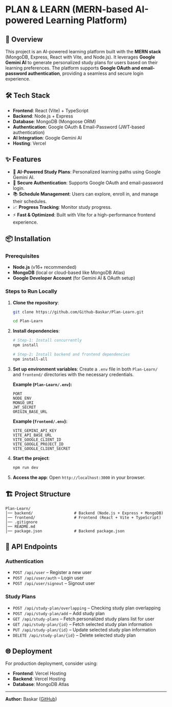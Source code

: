 # PLAN & LEARN (MERN-based AI-powered Learning Platform)

## 🚀 Overview
This project is an AI-powered learning platform built with the **MERN stack** (MongoDB, Express, React with Vite, and Node.js). It leverages **Google Gemini AI** to generate personalized study plans for users based on their learning preferences. The platform supports **Google OAuth and email-password authentication**, providing a seamless and secure login experience.

## 🛠️ Tech Stack
- **Frontend**: React (Vite) + TypeScript
- **Backend**: Node.js + Express
- **Database**: MongoDB (Mongoose ORM)
- **Authentication**: Google OAuth & Email-Password (JWT-based authentication)
- **AI Integration**: Google Gemini AI
- **Hosting**: Vercel

## ✨ Features
- 🧠 **AI-Powered Study Plans**: Personalized learning paths using Google Gemini AI.
- 🔐 **Secure Authentication**: Supports Google OAuth and email-password login.
- 📚 **Schedule Management**: Users can explore, enroll in, and manage their schedules.
- 📈 **Progress Tracking**: Monitor study progress.
- ⚡ **Fast & Optimized**: Built with Vite for a high-performance frontend experience.

## 📦 Installation

### Prerequisites
- **Node.js** (v16+ recommended)
- **MongoDB** (local or cloud-based like MongoDB Atlas)
- **Google Developer Account** (for Gemini AI & OAuth setup)

### Steps to Run Locally

1. **Clone the repository**:
   ```sh
   git clone https://github.com/Github-Baskar/Plan-Learn.git
   
   cd Plan-Learn
   ```

2. **Install dependencies**:
   ```sh
   # Step-1: Install concurrently
   npm install
   
   # Step-2: Install backend and frontend dependencies
   npm install-all
   ```

3. **Set up environment variables**:
   Create a `.env` file in both `Plan-Learn/` and `frontend/` directories with the necessary credentials.
   
   **Example (`Plan-Learn/.env`):**
   ```env
   PORT
   NODE_ENV
   MONGO_URI
   JWT_SECRET
   ORIGIN_BASE_URL
   ```
   **Example (`frontend/.env`):**
   ```env
   VITE_GEMINI_API_KEY
   VITE_API_BASE_URL
   VITE_GOOGLE_CLIENT_ID
   VITE_GOOGLE_PROJECT_ID
   VITE_GOOGLE_CLIENT_SECRET
   ```

4. **Start the project**:
   ```sh
   npm run dev
   ```

5. **Access the app**:
   Open `http://localhost:3000` in your browser.

## 🏗️ Project Structure
```
Plan-Learn/
│── backend/                  # Backend (Node.js + Express + MongoDB)
│── frontend/                 # Frontend (React + Vite + TypeScript)
│── .gitignore
│── README.md
│── package.json              # Backend package.json
```

## 🔧 API Endpoints

### Authentication
- `POST /api/user`         – Register a new user
- `POST /api/user/auth`    – Login user
- `POST /api/user/signout` – Signout user

### Study Plans
- `POST /api/study-plan/overlapping`   – Checking study plan overlapping
- `POST /api/study-plan/add`           – Add study plan
- `GET /api/study-plans`               – Fetch personalized study plans list for user
- `GET /api/study-plan/{id}`           – Fetch selected study plan information
- `PUT /api/study-plan/{id}`           – Update selected study plan information
- `DELETE /api/study-plan/{id}`        – Delete selected study plan

## 🌐 Deployment
For production deployment, consider using:
- **Frontend**: Vercel Hosting
- **Backend**: Vercel Hosting
- **Database**: MongoDB Atlas

---
**Author:** Baskar ([GitHub](https://github.com/Github-Baskar))

